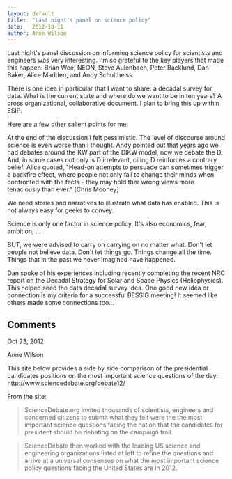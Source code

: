 ```yaml
---
layout: default
title:  "Last night's panel on science policy"
date:   2012-10-11
author: Anne Wilson
--- 
```

Last night's panel discussion on informing science policy for scientists and engineers was very interesting.   I'm so grateful to the key players that made this happen: Brian Wee, NEON, Steve Aulenbach, Peter Backlund, Dan Baker, Alice Madden, and Andy Schultheiss.  

There is one idea in particular that I want to share: a decadal survey for data.  What is the current state and where do we want to be in ten years?  A cross organizational, collaborative document.  I plan to bring this up within ESIP.

Here are a few other salient points for me:

At the end of the discussion I felt pessimistic.  The level of discourse around science is even worse than I thought.  Andy pointed out that years ago we had debates around the KW part of the DIKW model, now we debate the D.  And, in some cases not only is D irrelevant, citing D reinforces a contrary belief.  Alice quoted, "Head-on attempts to persuade can sometimes trigger a backfire effect, where people not only fail to change their minds when confronted with the facts - they may hold ther wrong views more tenaciously than ever."  [Chris Mooney]

We need stories and narratives to illustrate what data has enabled.  This is not always easy for geeks to convey.

Science is only one factor in science policy.  It's also economics, fear, ambition, ...

BUT, we were advised to carry on carrying on no matter what.  Don't let people not believe data.  Don't let things go.  Things change all the time.  Things that in the past we never imagined have happened.

Dan spoke of his experiences including recently completing the recent NRC report on the Decadal Strategy for Solar and Space Physics (Heliophysics).   This helped seed the data decadal survey idea.  One good new idea or connection is my criteria for a successful BESSIG meeting!   It seemed like others made some connections too...


Comments
--------

Oct 23, 2012

Anne Wilson

This site below provides a side by side comparison of the presidential candidates positions on the most important science questions of the day:  http://www.sciencedebate.org/debate12/

From the site:

> ScienceDebate.org invited thousands of scientists, engineers and concerned citizens to submit what they felt were the the most important science questions facing the nation that the candidates for president should be debating on the campaign trail.

> ScienceDebate then worked with the leading US science and engineering organizations listed at left to refine the questions and arrive at a universal consensus on what the most important science policy questions facing the United States are in 2012.